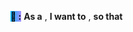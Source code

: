 <mark style="background: linear-gradient(to right, #00B7FF, #A890FE);"><strong>📝 :</strong></mark> **As a** , **I want to** , **so that** 
